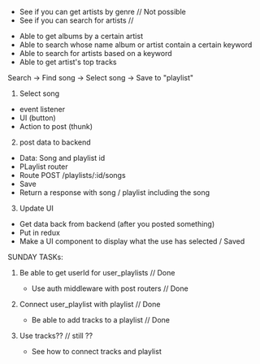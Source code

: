 - See if you can get artists by genre // Not possible
- See if you can search for artists //

* Able to get albums by a certain artist
* Able to search whose name album or artist contain a certain keyword
* Able to search for artists based on a keyword
* Able to get artist's top tracks

Search -> Find song -> Select song -> Save to "playlist"

1. Select song

- event listener
- UI (button)
- Action to post (thunk)

2. post data to backend

- Data: Song and playlist id
- PLaylist router
- Route POST /playlists/:id/songs
- Save
- Return a response with song / playlist including the song

3. Update UI

- Get data back from backend (after you posted something)
- Put in redux
- Make a UI component to display what the use has selected / Saved

SUNDAY TASKs:

1. Be able to get userId for user_playlists // Done

   - Use auth middleware with post routers // Done

2. Connect user_playlist with playlist // Done

   - Be able to add tracks to a playlist // Done

3. Use tracks?? // still ??

   - See how to connect tracks and playlist
